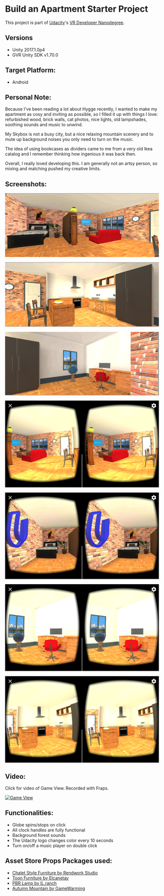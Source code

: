 # Build an Apartment Starter Project

This project is part of [Udacity](https://www.udacity.com "Udacity - Be in demand")'s [VR Developer Nanodegree](https://www.udacity.com/course/vr-developer-nanodegree--nd017).


## Versions
- Unity 2017.1.0p4
- GVR Unity SDK v1.70.0


## Target Platform:
- Android


## Personal Note:
Because I've been reading a lot about Hygge recently, I wanted to make my apartment as cosy and inviting as possible, so I filled it up with things I love: refurbished wood, brick walls, cat photos, nice lights, old lampshades, soothing sounds and music to unwind. 

My Skybox is not a busy city, but a nice relaxing mountain scenery and to mute up background noises you only need to turn on the music.

The idea of using bookcases as dividers came to me from a very old Ikea catalog and I remember thinking how ingenious it was back then. 

Overall, I really loved developing this. I am generally not an artsy person, so mixing and matching pushed my creative limits.


## Screenshots:
![alt text](https://github.com/Ladydiana/VRApartment/blob/master/GameViewScreenshot2.PNG)

![alt text](https://github.com/Ladydiana/VRApartment/blob/master/GameViewScreenshot3.PNG)

![alt text](https://github.com/Ladydiana/VRApartment/blob/master/GameViewScreenshot4.PNG)

![alt text](https://github.com/Ladydiana/VRApartment/blob/master/ScreenshotLivingRoom.png)

![alt text](https://github.com/Ladydiana/VRApartment/blob/master/ScreenshotBedroom.png)

![alt text](https://github.com/Ladydiana/VRApartment/blob/master/ScreenshotOffice.png)

![alt text](https://github.com/Ladydiana/VRApartment/blob/master/ScreenshotKitchen.png)



## Video:
Click for video of Game View. Recorded with Fraps.

[![Game View](https://img.youtube.com/vi/p0WkPcXdxjw/0.jpg)](https://youtu.be/p0WkPcXdxjw)


## Functionalities:
- Globe spins/stops on click
- All clock handles are fully functional
- Background forest sounds
- The Udacity logo changes color every 10 seconds
- Turn on/off a music player on double click 


## Asset Store Props Packages used:
- [Chalet Style Furniture by Rendwork Studio](https://www.assetstore.unity3d.com/en/#!/content/31966) 
- [Toon Furniture by Elcanetay](https://www.assetstore.unity3d.com/en/#!/content/88740)
- [PBR Lamp by IL.ranch](https://www.assetstore.unity3d.com/en/#!/content/83337)
- [Autumn Mountain by GameWarming](https://www.assetstore.unity3d.com/en/#!/content/52251)
